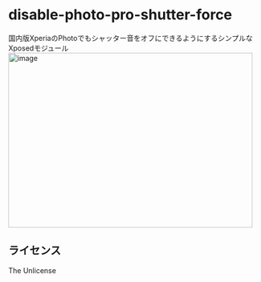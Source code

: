 # disable-photo-pro-shutter-force
国内版XperiaのPhotoでもシャッター音をオフにできるようにするシンプルなXposedモジュール  
<img width="486" height="348" alt="image" src="https://github.com/user-attachments/assets/d3d830f3-57b0-4275-bfe2-7d73f49c1161" />

## ライセンス
The Unlicense
